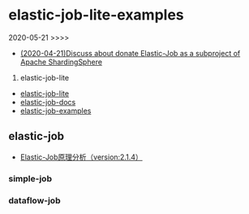 # elastic-job-lite-examples

2020-05-21 >>>>
- [(2020-04-21)Discuss about donate Elastic-Job as a subproject of Apache ShardingSphere](https://github.com/elasticjob/elastic-job-lite/issues/728)

1. elastic-job-lite
- [elastic-job-lite]
- [elastic-job-docs]
- [elastic-job-examples]

[elastic-job-lite]: https://github.com/elasticjob/elastic-job-lite
[elastic-job-docs]: http://elasticjob.io/index_zh.html
[elastic-job-examples]: https://github.com/elasticjob/elastic-job-example

## elastic-job
- [Elastic-Job原理分析（version:2.1.4）](https://www.cnblogs.com/kevin-yuan/p/7017795.html)

### simple-job

### dataflow-job
